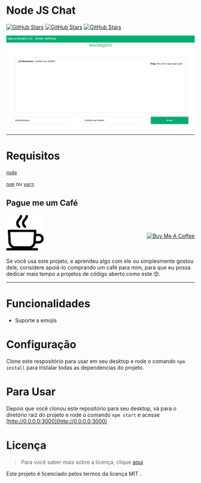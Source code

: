 Node JS Chat
============

[![GitHub Stars](https://img.shields.io/badge/demo-online-green)](https://jadson179.github.io/CHAT-SOCKET-IO/public/index.html) [![GitHub Stars](https://img.shields.io/badge/version-1.0.0-0a8c65)]() [![GitHub Stars](https://img.shields.io/badge/issues-0open-690a91)](https://github.com/jadson179/CHAT-SOCKET-IO/issues)
 

 ![Chat Preview](imgs/home.png)

---

Requisitos
===

[`node`](https://nodejs.org/en/)

[`npm`](https://www.npmjs.com/get-npm) ou [`yarn`](https://yarnpkg.com/pt-BR/docs/install#debian-stable)




## Pague me um Café 

 <a style="position: relative; top: 50px; float: right;" href="https://www.buymeacoffee.com/Knkra0y" target="_blank"><img src="https://www.buymeacoffee.com/assets/img/custom_images/orange_img.png" alt="Buy Me A Coffee" style="height: auto !important;width: auto !important;" ></a>

<img width="100" src="imgs/coffee-cup.svg">


Se você usa este projeto, e aprendeu algo com ele ou simplesmente gostou dele, considere apoiá-lo comprando um café para mim, para que eu possa dedicar mais tempo a projetos de código aberto como este 😍.

---

Funcionalidades
===

- Suporte a emojis

Configuração
====

Clone este respositório para usar em seu desktop e rode o comando `npm install` para instalar todas as dependencias do projeto.

Para Usar
===
Depois que você clonou este repositório para seu desktop, vá para o  diretório raiz do projeto e rode o comando `npm start` e acesse [http://0.0.0.0:3000](http://0.0.0.0:3000)

Licença
===
> Para você saber mais sobre a licença, clique [aqui](https://github.com/jadson179CHAT-SOCKET-IO/blob/master/LICENSE)

Este projeto é licenciado pelos termos da licença MIT .